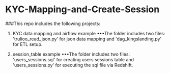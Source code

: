 # KYC-Mapping-and-Create-Session

###This repo includes the following projects:

1. KYC data mapping and airflow example
•••The folder includes two files: 'trulioo_read_json.py' for json data mapping and 'dag_kingslanding.py' for ETL setup.

2. session_table example
•••The folder includes two files: 'users_sessions.sql' for creating users sessions table and 'users_sessions.py' for executing the sql file via Redshift.
